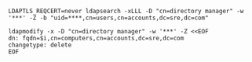 `
LDAPTLS_REQCERT=never ldapsearch -xLLL -D "cn=directory manager" -w '***' -Z -b "uid=****,cn=users,cn=accounts,dc=sre,dc=com"
`
```
ldapmodify -x -D "cn=directory manager" -w '***' -Z <<EOF
dn: fqdn=$i,cn=computers,cn=accounts,dc=sre,dc=com
changetype: delete
EOF
```
